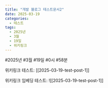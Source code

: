 ```yaml
---
title: "개발 블로그 테스트문서2"
date: 2025-03-19
categories:
  - 테스트
tags:
  - 2025년
  - 3월
  - 19일
  - 위키링크
---
```

#2025년 #3월 #19일 #0시 #58분

위키링크 테스트:
[[2025-03-19-test-post-1]]


위키링크 임베딩 테스트:
![[2025-03-19-test-post-1]]